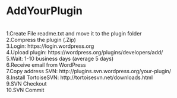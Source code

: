 # AddYourPlugin
<br>
1.Create File readme.txt and move it to the plugin folder
<br>
2.Compress the plugin (.Zip)
<br>
3.Login: https://login.wordpress.org
<br>
4.Upload plugin: https://wordpress.org/plugins/developers/add/
<br>
5.Wait: 1-10 business days (average 5 days)
<br>
6.Receive email from WordPress
<br>
7.Copy address SVN: http://plugins.svn.wordpress.org/your-plugin/
<br>
8.Install TortoiseSVN: http://tortoisesvn.net/downloads.html
<br>
9.SVN Checkout
<br>
10.SVN Commit
